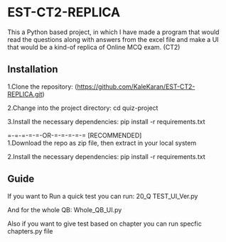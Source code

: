 # EST-CT2-REPLICA
This a Python based project, in which I have made a program that would read the questions along with answers from the excel file and make a UI that would be a kind-of replica of Online MCQ exam. (CT2)

## Installation
1.Clone the repository: (https://github.com/KaleKaran/EST-CT2-REPLICA.git)  

2.Change into the project directory: cd quiz-project  

3.Install the necessary dependencies: pip install -r requirements.txt  

=-=-=-=-=-OR-=-=-=-=-=
[RECOMMENDED]      
1.Download the repo as zip file, then extract in your local system

2.Install the necessary dependencies: pip install -r requirements.txt

## Guide
If you want to Run a quick test you can run: 20_Q TEST_UI_Ver.py  

And for the whole QB: Whole_QB_UI.py  

Also if you want to give test based on chapter you can run specfic chapters.py file
